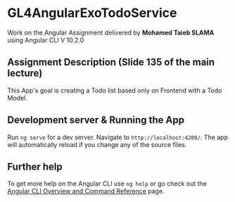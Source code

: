 # GL4AngularExoTodoService

Work on the Angular Assignment delivered by **Mohamed Taieb SLAMA** using Angular CLI V 10.2.0

## Assignment Description (Slide 135 of the main lecture)

This App's goal is creating a Todo list based only on Frontend with a Todo Model.

## Development server & Running the App

Run `ng serve` for a dev server. Navigate to `http://localhost:4200/`. The app will automatically reload if you change any of the source files.

## Further help

To get more help on the Angular CLI use `ng help` or go check out the [Angular CLI Overview and Command Reference](https://angular.io/cli) page.
